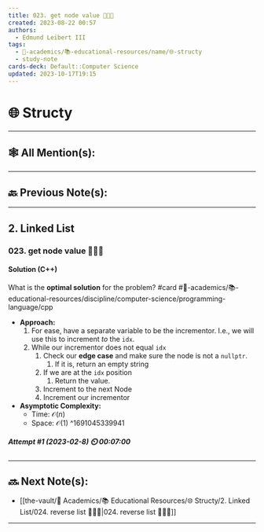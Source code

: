 ```yaml
---
title: 023. get node value 👨🏽‍💻
created: 2023-08-22 00:57
authors:
  - Edmund Leibert III
tags:
  - 🔴-academics/📚-educational-resources/name/🌐-structy
  - study-note
cards-deck: Default::Computer Science
updated: 2023-10-17T19:15
---
```


# 🌐 Structy

---

## 🕸️ All Mention(s): 

---

## 🔙 Previous Note(s):

---

## 2. Linked List

### **023. get node value 👨🏽‍💻**

#### Solution (C++)

What is the **optimal solution** for the problem? 
#card #🔴-academics/📚-educational-resources/discipline/computer-science/programming-language/cpp
 - **Approach:**
	1. For ease, have a separate variable to be the incrementor. I.e., we will use this to increment *to* the `idx`.
	2. While our incrementor does not equal `idx`
		1. Check our **edge case** and make sure the node is not a `nullptr`.
			1. If it is, return an empty string
		2. If we are at the `idx` position
			1. Return the value.
		3. Increment to the next Node
		4. Increment our incrementor
- **Asymptotic Complexity:**
	- Time: $\mathcal{O}(n)$
	- Space: $\mathcal{O}(1)$
^1691045339941

##### **Attempt #1 (2023-02-8) ⏲️ 00:07:00**


---

## 🔜 Next Note(s):
- [[the-vault/🔴 Academics/📚 Educational Resources/🌐 Structy/2. Linked List/024. reverse list 👨🏽‍💻|024. reverse list 👨🏽‍💻]]

---
